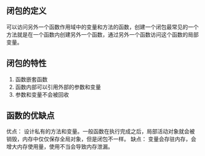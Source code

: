 ## 闭包的定义
可以访问另外一个函数作用域中的变量和方法的函数，创建一个闭包最常见的一个方法就是在一个函数内创建另外一个函数，通过另外一个函数访问这个函数的局部变量。

## 闭包的特性
1. 函数嵌套函数
2. 函数内部可以引用外部的参数和变量
3. 参数和变量不会被回收

## 函数的优缺点
优点：
设计私有的方法和变量。一般函数在执行完成之后，局部活动对象就会被销毁，内存中仅仅保存全局对象，但是闭包不一样。
缺点：
变量会存驻内存，会增大内存使用量，使用不当会导致内存泄漏。